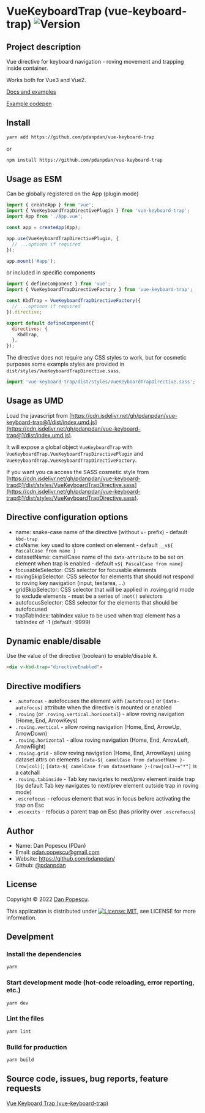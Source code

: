# VueKeyboardTrap (vue-keyboard-trap) <img alt="Version" src="https://img.shields.io/badge/version-1.0.0-blue.svg?cacheSeconds=2592000" />

## Project description

Vue directive for keyboard navigation - roving movement and trapping inside container.

Works both for Vue3 and Vue2.

[Docs and examples](https://pdanpdan.github.io/vue-keyboard-trap/)

[Example codepen](https://codepen.io/pdanpdan/pen/MWrzLdM)

## Install

```bash
yarn add https://github.com/pdanpdan/vue-keyboard-trap
```
or
```bash
npm install https://github.com/pdanpdan/vue-keyboard-trap
```

## Usage as ESM

Can be globally registered on the App (plugin mode)
```javascript
import { createApp } from 'vue';
import { VueKeyboardTrapDirectivePlugin } from 'vue-keyboard-trap';
import App from './App.vue';

const app = createApp(App);

app.use(VueKeyboardTrapDirectivePlugin, {
  // ...options if required
});

app.mount('#app');
```

or included in specific components
```javascript
import { defineComponent } from 'vue';
import { VueKeyboardTrapDirectiveFactory } from 'vue-keyboard-trap';

const KbdTrap = VueKeyboardTrapDirectiveFactory({
  // ...options if required
}).directive;

export default defineComponent({
  directives: {
    KbdTrap,
  },
});
```

The directive does not require any CSS styles to work, but for cosmetic purposes some example styles are provided in `dist/styles/VueKeyboardTrapDirective.sass`.

```javascript
import 'vue-keyboard-trap/dist/styles/VueKeyboardTrapDirective.sass';
```

## Usage as UMD

Load the javascript from [https://cdn.jsdelivr.net/gh/pdanpdan/vue-keyboard-trap@1/dist/index.umd.js](https://cdn.jsdelivr.net/gh/pdanpdan/vue-keyboard-trap@1/dist/index.umd.js).

It will expose a global object `VueKeyboardTrap` with `VueKeyboardTrap.VueKeyboardTrapDirectivePlugin` and `VueKeyboardTrap.VueKeyboardTrapDirectiveFactory`.

If you want you ca access the SASS cosmetic style from [https://cdn.jsdelivr.net/gh/pdanpdan/vue-keyboard-trap@1/dist/styles/VueKeyboardTrapDirective.sass](https://cdn.jsdelivr.net/gh/pdanpdan/vue-keyboard-trap@1/dist/styles/VueKeyboardTrapDirective.sass).

## Directive configuration options

- name: snake-case name of the directive (without `v-` prefix) - default `kbd-trap`
- ctxName: key used to store context on element - default `__v${ PascalCase from name }`
- datasetName: camelCase name of the `data-attribute` to be set on element when trap is enabled - default `v${ PascalCase from name}`
- focusableSelector: CSS selector for focusable elements
- rovingSkipSelector: CSS selector for elements that should not respond to roving key navigation (input, textarea, ...)
- gridSkipSelector: CSS selector that will be applied in .roving.grid mode to exclude elements - must be a series of `:not()` selectors
- autofocusSelector: CSS selector for the elements that should be autofocused
- trapTabIndex: tabIndex value to be used when trap element has a tabIndex of -1 (default -9999)

## Dynamic enable/disable

Use the value of the directive (boolean) to enable/disable it.

```html
<div v-kbd-trap="directiveEnabled">
```

## Directive modifiers

- `.autofocus` - autofocuses the element with `[autofocus]` or `[data-autofocus]` attribute when the directive is mounted or enabled
- `.roving` (or `.roving.vertical.horizontal`) - allow roving navigation (Home, End, ArrowKeys)
- `.roving.vertical` - allow roving navigation (Home, End, ArrowUp, ArrowDown)
- `.roving.horizontal` - allow roving navigation (Home, End, ArrowLeft, ArrowRight)
- `.roving.grid` - allow roving navigation (Home, End, ArrowKeys) using dataset attrs on elements `[data-${ camelCase from datasetName }-(row|col)]`; `[data-${ camelCase from datasetName }-(row|col)~="*"]` is a catchall
- `.roving.tabinside` - Tab key navigates to next/prev element inside trap (by default Tab key navigates to next/prev element outside trap in roving mode)
- `.escrefocus` - refocus element that was in focus before activating the trap on Esc
- `.escexits` - refocus a parent trap on Esc (has priority over `.escrefocus`)

## Author

* Name: Dan Popescu (PDan)
* Email: <pdan.popescu@gmail.com>
* Website: https://github.com/pdanpdan/
* Github: [@pdanpdan](https://github.com/pdanpdan)

## License

Copyright © 2022 [Dan Popescu](https://github.com/pdanpdan).

This application is distributed under [![License: MIT](https://img.shields.io/badge/License-MIT-yellow.svg)](https://opensource.org/licenses/MIT), see LICENSE for more information.

## Develpment

### Install the dependencies

```bash
yarn
```

### Start development mode (hot-code reloading, error reporting, etc.)

```bash
yarn dev
```

### Lint the files

```bash
yarn lint
```

### Build for production

```bash
yarn build
```

## Source code, issues, bug reports, feature requests

[Vue Keyboard Trap (vue-keyboard-trap)](https://github.com/pdanpdan/vue-keyboard-trap)
